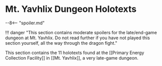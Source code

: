 # Mt. Yavhlix Dungeon Holotexts

--8<-- "spoiler.md"

!!! danger "This section contains moderate spoilers for the late/end-game dungeon at Mt. Yavhlix. Do not read further if you have not played this section yourself, all the way through the dragon fight."

This section contains the 11 holotexts found at the [[Primary Energy Collection Facility]] in [[Mt. Yavhlix]], a very late-game dungeon.
